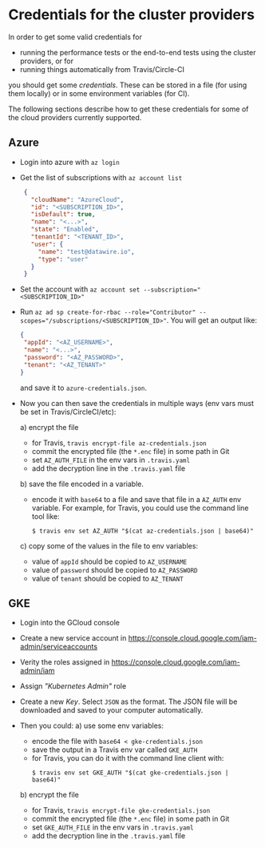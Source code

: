 # Credentials for the cluster providers

In order to get some valid credentials for
- running the performance tests or the end-to-end tests using the cluster providers, or for
- running things automatically from Travis/Circle-CI

you should get some _credentials_. These can be stored in a file (for using them locally) or
in some environment variables (for CI). 

The following sections describe how to get these credentials for some of the cloud
providers currently supported.
 
## Azure

- Login into azure with `az login`

- Get the list of subscriptions with `az account list`
  ```json
   {
     "cloudName": "AzureCloud",
     "id": "<SUBSCRIPTION_ID>",
     "isDefault": true,
     "name": "<...>",
     "state": "Enabled",
     "tenantId": "<TENANT_ID>",
     "user": {
       "name": "test@datawire.io",
       "type": "user"
     }
   }
  ```

- Set the account with `az account set --subscription="<SUBSCRIPTION_ID>"`

- Run `az ad sp create-for-rbac --role="Contributor" --scopes="/subscriptions/<SUBSCRIPTION_ID>"`. You
  will get an output like:
  ```json
  {
   "appId": "<AZ_USERNAME>",
   "name": "<...>",
   "password": "<AZ_PASSWORD>",
   "tenant": "<AZ_TENANT>"
  }
  ```   
  and save it to `azure-credentials.json`.
  
- Now you can then save the credentials in multiple ways (env vars must be set in Travis/CircleCI/etc):

  a) encrypt the file
    - for Travis, `travis encrypt-file az-credentials.json`
    - commit the encrypted file (the `*.enc` file) in some path in Git
    - set `AZ_AUTH_FILE` in the env vars in `.travis.yaml`
    - add the decryption line in the `.travis.yaml` file

  b) save the file encoded in a variable.
    - encode it with `base64` to a file and save that file in a `AZ_AUTH` env variable.
      For example, for Travis, you could use the command line tool like:
      ```
      $ travis env set AZ_AUTH "$(cat az-credentials.json | base64)"
      ```
  c) copy some of the values in the file to env variables:
    - value of `appId` should be copied to `AZ_USERNAME`
    - value of `password` should be copied to `AZ_PASSWORD`
    - value of `tenant` should be copied to `AZ_TENANT`


## GKE

- Login into the GCloud console

- Create a new service account in https://console.cloud.google.com/iam-admin/serviceaccounts

- Verity the roles assigned in https://console.cloud.google.com/iam-admin/iam

- Assign _"Kubernetes Admin"_ role

- Create a new _Key_. Select `JSON` as the format. The JSON file will be downloaded and
  saved to your computer automatically.

- Then you could:
  a) use some env variables:
    - encode the file with `base64 < gke-credentials.json`
    - save the output in a Travis env var called `GKE_AUTH`
    - for Travis, you can do it with the command line client with:
      ```shell script
      $ travis env set GKE_AUTH "$(cat gke-credentials.json | base64)"
      ```
  b) encrypt the file
    - for Travis, `travis encrypt-file gke-credentials.json`
    - commit the encrypted file (the `*.enc` file) in some path in Git
    - set `GKE_AUTH_FILE` in the env vars in `.travis.yaml`
    - add the decryption line in the `.travis.yaml` file



